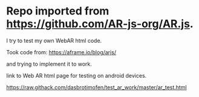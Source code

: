 # Repo imported from https://github.com/AR-js-org/AR.js.

I try to test my own WebAR html code.

Took code from:
https://aframe.io/blog/arjs/

and trying to implement it to work.


link to Web AR html page for testing on android devices.

https://raw.githack.com/dasbrotimofen/test_ar_work/master/ar_test.html
